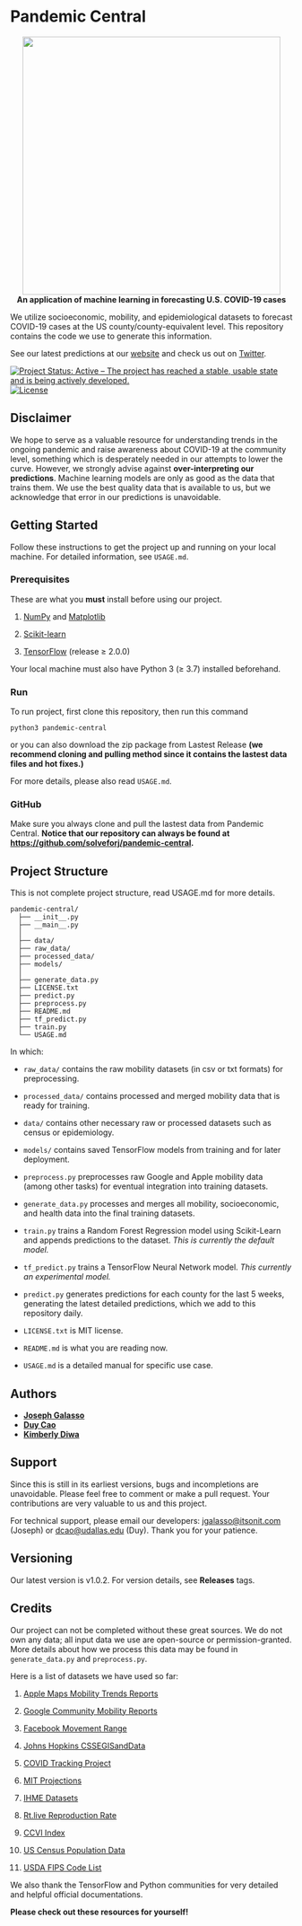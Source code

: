 # Pandemic Central

<p align="center">
  <img width="460" src="https://i.ibb.co/NZHV7dr/Pandemic-Central-clear-background.png"><br>
  <b>An application of machine learning in forecasting U.S. COVID-19 cases</b>
</p>

We utilize socioeconomic, mobility, and epidemiological datasets to forecast COVID-19 cases at the US county/county-equivalent level. This repository contains the code we use to generate this information.


See our latest predictions at our [website](https://itsonit.com) and check us out on [Twitter](https://twitter.com/PandemicCentral).

[![Project Status: Active – The project has reached a stable, usable state and is being actively developed.](https://www.repostatus.org/badges/latest/active.svg)](https://itsonit.com)
[![License](http://img.shields.io/:license-mit-blue.svg)](https://github.com/solveforj/pandemic-central/blob/master/LICENSE.txt)

## Disclaimer
We hope to serve as a valuable  resource for understanding trends in the ongoing pandemic and raise awareness about COVID-19 at the community level, something which is desperately needed in our attempts to lower the curve.  However, we strongly advise against **over-interpreting our predictions**. Machine learning models are only as good as the data that trains them.  We use the best quality data that is available to us, but we acknowledge that error in our predictions is unavoidable.

## Getting Started
Follow these instructions to get the project up and running on your local machine. For detailed information, see `USAGE.md`.

### Prerequisites

These are what you **must** install before using our project.

1. [NumPy](https://pypi.org/project/numpy/) and [Matplotlib](https://pypi.org/project/matplotlib/)

2. [Scikit-learn](https://scikit-learn.org/stable/install.html)

3. [TensorFlow](https://www.tensorflow.org/install) (release ≥ 2.0.0)

Your local machine must also have Python 3 (≥ 3.7) installed beforehand.

### Run
To run project, first clone this repository, then run this command
  ```
  python3 pandemic-central
  ```
or you can also download the zip package from Lastest Release **(we recommend cloning and pulling method since it contains the lastest data files and hot fixes.)**

For more details, please also read `USAGE.md`.

### GitHub
Make sure you always clone and pull the lastest data from Pandemic Central.
**Notice that our repository can always be found at https://github.com/solveforj/pandemic-central.**


## Project Structure
This is not complete project structure, read USAGE.md for more details.
```
pandemic-central/
  ├── __init__.py
  ├── __main__.py
  │
  ├── data/
  ├── raw_data/
  ├── processed_data/
  ├── models/
  │
  ├── generate_data.py
  ├── LICENSE.txt
  ├── predict.py
  ├── preprocess.py
  ├── README.md
  ├── tf_predict.py
  ├── train.py
  └── USAGE.md
```
In which:
- `raw_data/` contains the raw mobility datasets (in csv or txt formats) for preprocessing.

- `processed_data/` contains processed and merged mobility data that is ready for training.

- `data/` contains other necessary raw or processed datasets such as census or epidemiology.

- `models/` contains saved TensorFlow models from training and for later deployment.

- `preprocess.py` preprocesses raw Google and Apple mobility data (among other tasks) for eventual integration into training datasets.

- `generate_data.py` processes and merges all mobility, socioeconomic, and health data into the final training datasets.

- `train.py` trains a Random Forest Regression model using Scikit-Learn and appends predictions to the dataset. *This is currently the default model.*

- `tf_predict.py` trains a TensorFlow Neural Network model. *This currently an experimental model.*

- `predict.py` generates predictions for each county for the last 5 weeks, generating the latest detailed predictions, which we add to this repository daily.

- `LICENSE.txt` is MIT license.

- `README.md` is what you are reading now.

- `USAGE.md` is a detailed manual for specific use case.

## Authors
* [**Joseph Galasso**](https://github.com/solveforj/)
* [**Duy Cao**](https://github.com/caominhduy/)
* [**Kimberly Diwa**](https://github.com/kdiwa/)

## Support
Since this is still in its earliest versions, bugs and incompletions are unavoidable. Please feel free to comment or make a pull request.
Your contributions are very valuable to us and this project.

For technical support, please email our developers:
[jgalasso@itsonit.com](mailto:jgalasso@itsonit.com) (Joseph) or [dcao@udallas.edu](mailto:dcao@udallas.edu) (Duy). Thank you for your patience.

## Versioning
Our latest version is v1.0.2. For version details, see **Releases** tags.

## Credits
 Our project can not be completed without these great sources. We do not own any data; all input data we use are open-source or permission-granted. More details about how we process this data may be found in `generate_data.py` and `preprocess.py`.

 Here is a list of datasets we have used so far:

1. [Apple Maps Mobility Trends Reports](https://www.apple.com/covid19/mobility)

2. [Google Community Mobility Reports](https://www.google.com/covid19/mobility/)

3. [Facebook Movement Range](https://data.humdata.org/dataset/movement-range-maps)

3. [Johns Hopkins CSSEGISandData](https://github.com/CSSEGISandData/COVID-19/tree/master/csse_covid_19_data/csse_covid_19_daily_reports)

4. [COVID Tracking Project](https://www.covidtracking.com/)

5. [MIT Projections](https://github.com/youyanggu/covid19_projections/blob/master/projections/combined/latest_us.csv)
6.    [IHME Datasets](http://ghdx.healthdata.org/us-data)
7.    [Rt.live Reproduction Rate](https://rt.live/)
8.    [CCVI Index](https://docs.google.com/spreadsheets/d/1qEPuziEpxj-VG11IAZoa5RWEr4GhNoxMn7aBdU76O5k/edit#gid=549685106)
9.    [US Census Population Data](https://www.census.gov/data/tables/time-series/demo/popest/2010s-counties-detail.html)
10.    [USDA FIPS Code List](https://www.ers.usda.gov/data-products/rural-urban-commuting-area-codes/)

We also thank the TensorFlow and Python communities for very detailed and helpful official documentations.

**Please check out these resources for yourself!**
